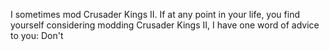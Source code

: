 I sometimes mod Crusader Kings II.
If at any point in your life, you find yourself considering modding Crusader Kings II, I have one word of advice to you:
Don't
